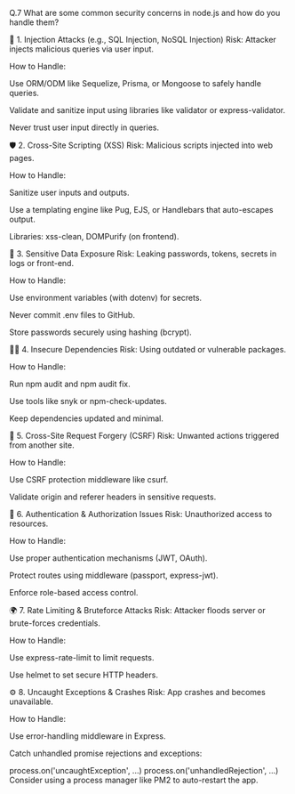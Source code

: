 Q.7 What are some common security concerns in node.js and how do you handle them?

🔐 1. Injection Attacks (e.g., SQL Injection, NoSQL Injection)
Risk: Attacker injects malicious queries via user input.

How to Handle:

Use ORM/ODM like Sequelize, Prisma, or Mongoose to safely handle queries.

Validate and sanitize input using libraries like validator or express-validator.

Never trust user input directly in queries.

🛡️ 2. Cross-Site Scripting (XSS)
Risk: Malicious scripts injected into web pages.

How to Handle:

Sanitize user inputs and outputs.

Use a templating engine like Pug, EJS, or Handlebars that auto-escapes output.

Libraries: xss-clean, DOMPurify (on frontend).

🔑 3. Sensitive Data Exposure
Risk: Leaking passwords, tokens, secrets in logs or front-end.

How to Handle:

Use environment variables (with dotenv) for secrets.

Never commit .env files to GitHub.

Store passwords securely using hashing (bcrypt).

🕵️‍♂️ 4. Insecure Dependencies
Risk: Using outdated or vulnerable packages.

How to Handle:

Run npm audit and npm audit fix.

Use tools like snyk or npm-check-updates.

Keep dependencies updated and minimal.

🚪 5. Cross-Site Request Forgery (CSRF)
Risk: Unwanted actions triggered from another site.

How to Handle:

Use CSRF protection middleware like csurf.

Validate origin and referer headers in sensitive requests.

🔐 6. Authentication & Authorization Issues
Risk: Unauthorized access to resources.

How to Handle:

Use proper authentication mechanisms (JWT, OAuth).

Protect routes using middleware (passport, express-jwt).

Enforce role-based access control.

🌍 7. Rate Limiting & Bruteforce Attacks
Risk: Attacker floods server or brute-forces credentials.

How to Handle:

Use express-rate-limit to limit requests.

Use helmet to set secure HTTP headers.

⚙️ 8. Uncaught Exceptions & Crashes
Risk: App crashes and becomes unavailable.

How to Handle:

Use error-handling middleware in Express.

Catch unhandled promise rejections and exceptions:

process.on('uncaughtException', ...)
process.on('unhandledRejection', ...)
Consider using a process manager like PM2 to auto-restart the app.
